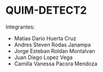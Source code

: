 # QUIM-DETECT2
Integrantes:
- Matias Dario Huerta Cruz
- Andres Steven Rodas Janampa 
- Jorge Esteban Roldan Montalvan 
- Juan Diego Lopez Vega
- Camilla Vanessa Pacora Mendoza
